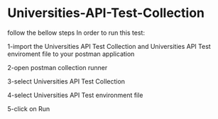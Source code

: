 # Universities-API-Test-Collection
follow the bellow steps In order to run this test:

1-import the Universities API Test Collection and Universities API Test enviroment file to your postman application


2-open postman collection runner

3-select Universities API Test Collection

4-select Universities API Test environment file

5-click on Run
